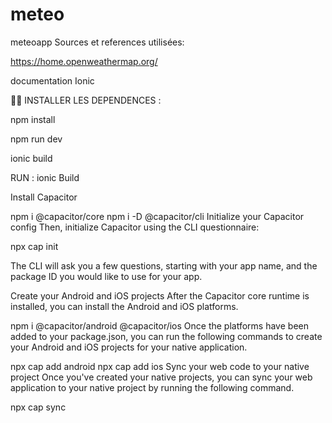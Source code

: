 # meteo
meteoapp
Sources et references utilisées:

https://home.openweathermap.org/

documentation Ionic

:memo::memo:
INSTALLER LES DEPENDENCES :

npm install 

npm run dev 

ionic build 

RUN : 
ionic Build 

Install Capacitor​


npm i @capacitor/core
npm i -D @capacitor/cli
Initialize your Capacitor config​
Then, initialize Capacitor using the CLI questionnaire:

npx cap init

The CLI will ask you a few questions, starting with your app name, and the package ID you would like to use for your app.

Create your Android and iOS projects​
After the Capacitor core runtime is installed, you can install the Android and iOS platforms.

npm i @capacitor/android @capacitor/ios
Once the platforms have been added to your package.json, you can run the following commands to create your Android and iOS projects for your native application.

npx cap add android
npx cap add ios
Sync your web code to your native project​
Once you've created your native projects, you can sync your web application to your native project by running the following command.

npx cap sync
